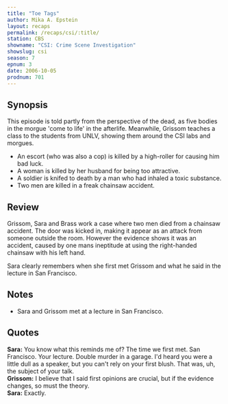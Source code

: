 ```yaml
---
title: "Toe Tags"
author: Mika A. Epstein
layout: recaps
permalink: /recaps/csi/:title/
station: CBS
showname: "CSI: Crime Scene Investigation"
showslug: csi
season: 7
epnum: 3
date: 2006-10-05
prodnum: 701
---
```


## Synopsis

This episode is told partly from the perspective of the dead, as five bodies in the morgue 'come to life' in the afterlife. Meanwhile, Grissom teaches a class to the students from UNLV, showing them around the CSI labs and morgues.

* An escort (who was also a cop) is killed by a high-roller for causing him bad luck.
* A woman is killed by her husband for being too attractive.
* A soldier is knifed to death by a man who had inhaled a toxic substance.
* Two men are killed in a freak chainsaw accident.

## Review

Grissom, Sara and Brass work a case where two men died from a chainsaw accident. The door was kicked in, making it appear as an attack from someone outside the room. However the evidence shows it was an accident, caused by one mans ineptitude at using the right-handed chainsaw with his left hand.

Sara clearly remembers when she first met Grissom and what he said in the lecture in San Francisco.

## Notes

* Sara and Grissom met at a lecture in San Francisco.

## Quotes

**Sara:** You know what this reminds me of? The time we first met. San Francisco. Your lecture. Double murder in a garage. I'd heard you were a little dull as a speaker, but you can't rely on your first blush. That was, uh, the subject of your talk.\
**Grissom:** I believe that I said first opinions are crucial, but if the evidence changes, so must the theory.\
**Sara:** Exactly.
